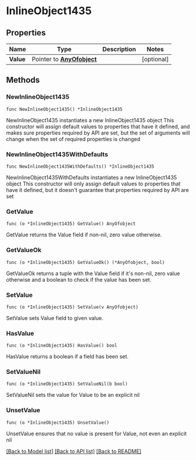 # InlineObject1435

## Properties

Name | Type | Description | Notes
------------ | ------------- | ------------- | -------------
**Value** | Pointer to [**AnyOfobject**](anyOf&lt;object&gt;.md) |  | [optional] 

## Methods

### NewInlineObject1435

`func NewInlineObject1435() *InlineObject1435`

NewInlineObject1435 instantiates a new InlineObject1435 object
This constructor will assign default values to properties that have it defined,
and makes sure properties required by API are set, but the set of arguments
will change when the set of required properties is changed

### NewInlineObject1435WithDefaults

`func NewInlineObject1435WithDefaults() *InlineObject1435`

NewInlineObject1435WithDefaults instantiates a new InlineObject1435 object
This constructor will only assign default values to properties that have it defined,
but it doesn't guarantee that properties required by API are set

### GetValue

`func (o *InlineObject1435) GetValue() AnyOfobject`

GetValue returns the Value field if non-nil, zero value otherwise.

### GetValueOk

`func (o *InlineObject1435) GetValueOk() (*AnyOfobject, bool)`

GetValueOk returns a tuple with the Value field if it's non-nil, zero value otherwise
and a boolean to check if the value has been set.

### SetValue

`func (o *InlineObject1435) SetValue(v AnyOfobject)`

SetValue sets Value field to given value.

### HasValue

`func (o *InlineObject1435) HasValue() bool`

HasValue returns a boolean if a field has been set.

### SetValueNil

`func (o *InlineObject1435) SetValueNil(b bool)`

 SetValueNil sets the value for Value to be an explicit nil

### UnsetValue
`func (o *InlineObject1435) UnsetValue()`

UnsetValue ensures that no value is present for Value, not even an explicit nil

[[Back to Model list]](../README.md#documentation-for-models) [[Back to API list]](../README.md#documentation-for-api-endpoints) [[Back to README]](../README.md)


